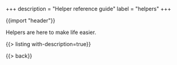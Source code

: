 +++
description = "Helper reference guide"
label = "helpers"
+++

{{import "header"}}

Helpers are here to make life easier.

{{> listing with-description=true}}

{{> back}}
